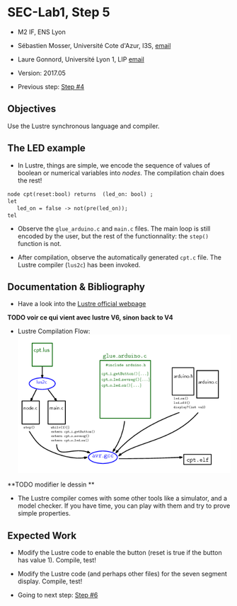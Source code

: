 # SEC-Lab1, Step 5

  * M2 IF, ENS Lyon
  * Sébastien Mosser, Université Cote d'Azur, I3S, [email](mailto:mosser@i3s.unice.fr)
  * Laure Gonnord, Université Lyon 1, LIP [email](mailto:laure.gonnord@ens-lyon.fr)
  * Version: 2017.05

  * Previous step: [Step #4](https://github.com/mosser/sec-labs/blob/master/lab_1/step_4.md)


## Objectives

Use the Lustre synchronous language and compiler.


## The LED example


* In Lustre, things are simple, we encode the sequence of values of
boolean or numerical variables into _nodes_. The compilation chain does the rest!

```
node cpt(reset:bool) returns  (led_on: bool) ;
let
   led_on = false -> not(pre(led_on));
tel
```

* Observe the  `glue_arduino.c` and `main.c` files. The main loop is
  still encoded by the user, but the rest of the functionnality: the
  `step()` function is not.

* After compilation, observe the automatically generated `cpt.c`
  file. The Lustre compiler (`lus2c`) has been invoked.


## Documentation & Bibliography

* Have a look into the 
[Lustre official webpage](http://www-verimag.imag.fr/Lustre-V6.html?lang=fr)

**TODO voir ce qui vient avec lustre V6, sinon back to V4**

* Lustre Compilation Flow: 
![Lustre compilation flow](figs/compil2.png)

**TODO modifier le dessin **

* The Lustre compiler comes with some other tools like a simulator, and
 a model checker. If you have time, you can play with them and try to
 prove simple properties.

## Expected Work

* Modify the Lustre code to enable the button (reset is true if the
button has value 1). Compile, test!

* Modify the Lustre code (and perhaps other files) for the seven
segment display. Compile, test!


 * Going to next step: [Step #6](https://github.com/mosser/sec-labs/blob/master/lab_1/step_6.md)

